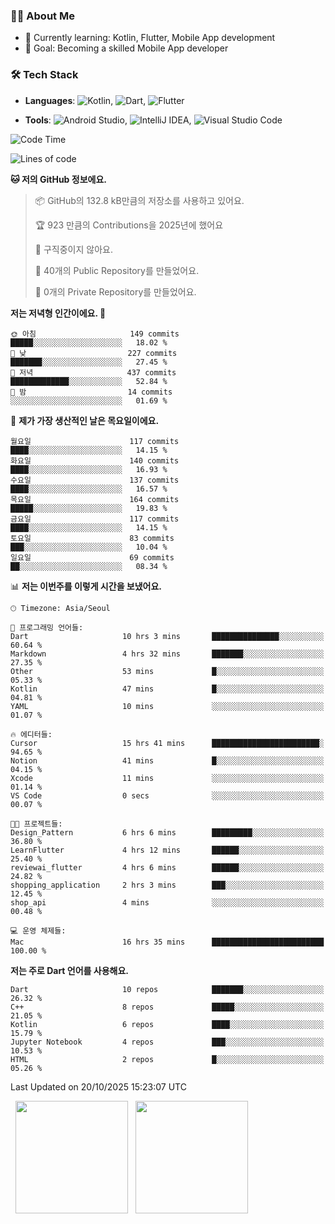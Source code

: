 ### 👨‍💻 About Me
- 🌱 Currently learning: Kotlin, Flutter, Mobile App development
- 🎯 Goal: Becoming a skilled Mobile App developer

### 🛠 Tech Stack
- **Languages**: ![Kotlin](https://img.shields.io/badge/Kotlin-0095D5?style=flat-square&logo=kotlin&logoColor=white), ![Dart](https://img.shields.io/badge/Dart-0175C2?style=flat-square&logo=dart&logoColor=white), ![Flutter](https://img.shields.io/badge/Flutter-02569B?style=flat-square&logo=flutter&logoColor=white)

- **Tools**:
![Android Studio](https://img.shields.io/badge/Android%20Studio-3DDC84?style=flat-square&logo=android-studio&logoColor=white), 
![IntelliJ IDEA](https://img.shields.io/badge/IntelliJ%20IDEA-000000?style=flat-square&logo=intellij-idea&logoColor=white), 
![Visual Studio Code](https://img.shields.io/badge/VS%20Code-007ACC?style=flat-square&logo=visual-studio-code&logoColor=white)

<!--START_SECTION:waka-->
![Code Time](http://img.shields.io/badge/Code%20Time-341%20hrs%2010%20mins-blue)

![Lines of code](https://img.shields.io/badge/%EC%A0%80%EB%8A%94%20%EC%97%AC%ED%83%9C%EA%B9%8C%EC%A7%80%20-1.0%20million%20%EC%A4%84%EC%9D%98%20%EC%BD%94%EB%93%9C%EB%A5%BC%20%EC%9E%91%EC%84%B1%ED%96%88%EC%96%B4%EC%9A%94.-blue)

**🐱 저의 GitHub 정보에요.** 

> 📦 GitHub의 132.8 kB만큼의 저장소를 사용하고 있어요. 
 > 
> 🏆 923 만큼의 Contributions을 2025년에 했어요
 > 
> 🚫 구직중이지 않아요.
 > 
> 📜 40개의 Public Repository를 만들었어요. 
 > 
> 🔑 0개의 Private Repository를 만들었어요. 
 > 
**저는 저녁형 인간이에요. 🦉** 

```text
🌞 아침                     149 commits         █████░░░░░░░░░░░░░░░░░░░░   18.02 % 
🌆 낮　                     227 commits         ███████░░░░░░░░░░░░░░░░░░   27.45 % 
🌃 저녁                     437 commits         █████████████░░░░░░░░░░░░   52.84 % 
🌙 밤　                     14 commits          ░░░░░░░░░░░░░░░░░░░░░░░░░   01.69 % 
```
📅 **제가 가장 생산적인 날은 목요일이에요.** 

```text
월요일                      117 commits         ████░░░░░░░░░░░░░░░░░░░░░   14.15 % 
화요일                      140 commits         ████░░░░░░░░░░░░░░░░░░░░░   16.93 % 
수요일                      137 commits         ████░░░░░░░░░░░░░░░░░░░░░   16.57 % 
목요일                      164 commits         █████░░░░░░░░░░░░░░░░░░░░   19.83 % 
금요일                      117 commits         ████░░░░░░░░░░░░░░░░░░░░░   14.15 % 
토요일                      83 commits          ███░░░░░░░░░░░░░░░░░░░░░░   10.04 % 
일요일                      69 commits          ██░░░░░░░░░░░░░░░░░░░░░░░   08.34 % 
```


📊 **저는 이번주를 이렇게 시간을 보냈어요.** 

```text
🕑︎ Timezone: Asia/Seoul

💬 프로그래밍 언어들: 
Dart                     10 hrs 3 mins       ███████████████░░░░░░░░░░   60.64 % 
Markdown                 4 hrs 32 mins       ███████░░░░░░░░░░░░░░░░░░   27.35 % 
Other                    53 mins             █░░░░░░░░░░░░░░░░░░░░░░░░   05.33 % 
Kotlin                   47 mins             █░░░░░░░░░░░░░░░░░░░░░░░░   04.81 % 
YAML                     10 mins             ░░░░░░░░░░░░░░░░░░░░░░░░░   01.07 % 

🔥 에디터들: 
Cursor                   15 hrs 41 mins      ████████████████████████░   94.65 % 
Notion                   41 mins             █░░░░░░░░░░░░░░░░░░░░░░░░   04.15 % 
Xcode                    11 mins             ░░░░░░░░░░░░░░░░░░░░░░░░░   01.14 % 
VS Code                  0 secs              ░░░░░░░░░░░░░░░░░░░░░░░░░   00.07 % 

🐱‍💻 프로젝트들: 
Design_Pattern           6 hrs 6 mins        █████████░░░░░░░░░░░░░░░░   36.80 % 
LearnFlutter             4 hrs 12 mins       ██████░░░░░░░░░░░░░░░░░░░   25.40 % 
reviewai_flutter         4 hrs 6 mins        ██████░░░░░░░░░░░░░░░░░░░   24.82 % 
shopping_application     2 hrs 3 mins        ███░░░░░░░░░░░░░░░░░░░░░░   12.45 % 
shop_api                 4 mins              ░░░░░░░░░░░░░░░░░░░░░░░░░   00.48 % 

💻 운영 체제들: 
Mac                      16 hrs 35 mins      █████████████████████████   100.00 % 
```

**저는 주로 Dart 언어를 사용해요.** 

```text
Dart                     10 repos            ███████░░░░░░░░░░░░░░░░░░   26.32 % 
C++                      8 repos             █████░░░░░░░░░░░░░░░░░░░░   21.05 % 
Kotlin                   6 repos             ████░░░░░░░░░░░░░░░░░░░░░   15.79 % 
Jupyter Notebook         4 repos             ███░░░░░░░░░░░░░░░░░░░░░░   10.53 % 
HTML                     2 repos             █░░░░░░░░░░░░░░░░░░░░░░░░   05.26 % 
```




 Last Updated on 20/10/2025 15:23:07 UTC
<!--END_SECTION:waka-->

<p>
  <img height="180em" src="https://github-readme-stats.vercel.app/api?username=JongHyun070105&show_icons=true&include_all_commits=true&bg_color=0d1117&title_color=ffffff&text_color=c9d1d9&icon_color=79ff97">
  <img height="180em" src="https://github-readme-stats.vercel.app/api/top-langs/?username=JongHyun070105&layout=compact&langs_count=4&bg_color=0d1117&title_color=ffffff&text_color=c9d1d9&hide=php,jupyter%20notebook&hide_repo=EcoStep,mimir,git-session">
</p>
